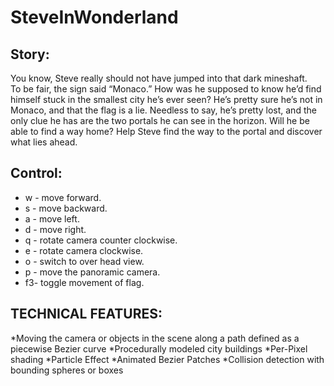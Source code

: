 SteveInWonderland
=================
Story:
------
You know, Steve really should not have jumped into that dark mineshaft.  
To be fair, the sign said “Monaco.”  How was he supposed to know he’d find
himself stuck in the smallest city he’s ever seen?  He’s pretty sure he’s not 
in Monaco, and that the flag is a lie.  Needless to say, he’s pretty lost, 
and the only clue he has are the two portals he can see in the horizon. Will he
be able to find a way home? Help Steve find the way to the portal and discover
what lies ahead.

Control:
--------
* w - move forward.
* s - move backward.
* a - move left.
* d - move right.
* q - rotate camera counter clockwise.
* e - rotate camera clockwise.
* o - switch to over head view.
* p - move the panoramic camera.
* f3- toggle movement of flag.

TECHNICAL FEATURES:
-------------------
*Moving the camera or objects in the scene along a path defined as a piecewise Bezier curve
*Procedurally modeled city buildings
*Per-Pixel shading
*Particle Effect
*Animated Bezier Patches
*Collision detection with bounding spheres or boxes
